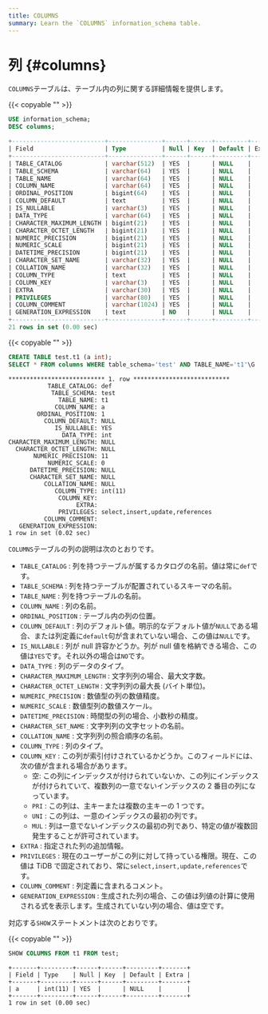 ```yaml
---
title: COLUMNS
summary: Learn the `COLUMNS` information_schema table.
---
```


# 列 {#columns}

`COLUMNS`テーブルは、テーブル内の列に関する詳細情報を提供します。

{{< copyable "" >}}

```sql
USE information_schema;
DESC columns;
```

```sql
+--------------------------+---------------+------+------+---------+-------+
| Field                    | Type          | Null | Key  | Default | Extra |
+--------------------------+---------------+------+------+---------+-------+
| TABLE_CATALOG            | varchar(512)  | YES  |      | NULL    |       |
| TABLE_SCHEMA             | varchar(64)   | YES  |      | NULL    |       |
| TABLE_NAME               | varchar(64)   | YES  |      | NULL    |       |
| COLUMN_NAME              | varchar(64)   | YES  |      | NULL    |       |
| ORDINAL_POSITION         | bigint(64)    | YES  |      | NULL    |       |
| COLUMN_DEFAULT           | text          | YES  |      | NULL    |       |
| IS_NULLABLE              | varchar(3)    | YES  |      | NULL    |       |
| DATA_TYPE                | varchar(64)   | YES  |      | NULL    |       |
| CHARACTER_MAXIMUM_LENGTH | bigint(21)    | YES  |      | NULL    |       |
| CHARACTER_OCTET_LENGTH   | bigint(21)    | YES  |      | NULL    |       |
| NUMERIC_PRECISION        | bigint(21)    | YES  |      | NULL    |       |
| NUMERIC_SCALE            | bigint(21)    | YES  |      | NULL    |       |
| DATETIME_PRECISION       | bigint(21)    | YES  |      | NULL    |       |
| CHARACTER_SET_NAME       | varchar(32)   | YES  |      | NULL    |       |
| COLLATION_NAME           | varchar(32)   | YES  |      | NULL    |       |
| COLUMN_TYPE              | text          | YES  |      | NULL    |       |
| COLUMN_KEY               | varchar(3)    | YES  |      | NULL    |       |
| EXTRA                    | varchar(30)   | YES  |      | NULL    |       |
| PRIVILEGES               | varchar(80)   | YES  |      | NULL    |       |
| COLUMN_COMMENT           | varchar(1024) | YES  |      | NULL    |       |
| GENERATION_EXPRESSION    | text          | NO   |      | NULL    |       |
+--------------------------+---------------+------+------+---------+-------+
21 rows in set (0.00 sec)
```

{{< copyable "" >}}

```sql
CREATE TABLE test.t1 (a int);
SELECT * FROM columns WHERE table_schema='test' AND TABLE_NAME='t1'\G
```

```
*************************** 1. row ***************************
           TABLE_CATALOG: def
            TABLE_SCHEMA: test
              TABLE_NAME: t1
             COLUMN_NAME: a
        ORDINAL_POSITION: 1
          COLUMN_DEFAULT: NULL
             IS_NULLABLE: YES
               DATA_TYPE: int
CHARACTER_MAXIMUM_LENGTH: NULL
  CHARACTER_OCTET_LENGTH: NULL
       NUMERIC_PRECISION: 11
           NUMERIC_SCALE: 0
      DATETIME_PRECISION: NULL
      CHARACTER_SET_NAME: NULL
          COLLATION_NAME: NULL
             COLUMN_TYPE: int(11)
              COLUMN_KEY: 
                   EXTRA: 
              PRIVILEGES: select,insert,update,references
          COLUMN_COMMENT: 
   GENERATION_EXPRESSION: 
1 row in set (0.02 sec)
```

`COLUMNS`テーブルの列の説明は次のとおりです。

-   `TABLE_CATALOG` : 列を持つテーブルが属するカタログの名前。値は常に`def`です。
-   `TABLE_SCHEMA` : 列を持つテーブルが配置されているスキーマの名前。
-   `TABLE_NAME` : 列を持つテーブルの名前。
-   `COLUMN_NAME` : 列の名前。
-   `ORDINAL_POSITION` : テーブル内の列の位置。
-   `COLUMN_DEFAULT` : 列のデフォルト値。明示的なデフォルト値が`NULL`である場合、または列定義に`default`句が含まれていない場合、この値は`NULL`です。
-   `IS_NULLABLE` : 列が null 許容かどうか。列が null 値を格納できる場合、この値は`YES`です。それ以外の場合は`NO`です。
-   `DATA_TYPE` : 列のデータのタイプ。
-   `CHARACTER_MAXIMUM_LENGTH` : 文字列列の場合、最大文字数。
-   `CHARACTER_OCTET_LENGTH` : 文字列列の最大長 (バイト単位)。
-   `NUMERIC_PRECISION` : 数値型の列の数値精度。
-   `NUMERIC_SCALE` : 数値型列の数値スケール。
-   `DATETIME_PRECISION` : 時間型の列の場合、小数秒の精度。
-   `CHARACTER_SET_NAME` : 文字列列の文字セットの名前。
-   `COLLATION_NAME` : 文字列列の照合順序の名前。
-   `COLUMN_TYPE` : 列のタイプ。
-   `COLUMN_KEY` : この列が索引付けされているかどうか。このフィールドには、次の値が含まれる場合があります。
    -   空: この列にインデックスが付けられていないか、この列にインデックスが付けられていて、複数列の一意でないインデックスの 2 番目の列になっています。
    -   `PRI` : この列は、主キーまたは複数の主キーの 1 つです。
    -   `UNI` : この列は、一意のインデックスの最初の列です。
    -   `MUL` : 列は一意でないインデックスの最初の列であり、特定の値が複数回発生することが許可されています。
-   `EXTRA` : 指定された列の追加情報。
-   `PRIVILEGES` : 現在のユーザーがこの列に対して持っている権限。現在、この値は TiDB で固定されており、常に`select,insert,update,references`です。
-   `COLUMN_COMMENT` : 列定義に含まれるコメント。
-   `GENERATION_EXPRESSION` : 生成された列の場合、この値は列値の計算に使用される式を表示します。生成されていない列の場合、値は空です。

対応する`SHOW`ステートメントは次のとおりです。

{{< copyable "" >}}

```sql
SHOW COLUMNS FROM t1 FROM test;
```

```
+-------+---------+------+------+---------+-------+
| Field | Type    | Null | Key  | Default | Extra |
+-------+---------+------+------+---------+-------+
| a     | int(11) | YES  |      | NULL    |       |
+-------+---------+------+------+---------+-------+
1 row in set (0.00 sec)
```
